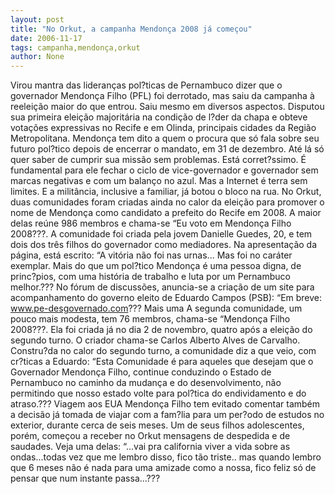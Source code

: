 ```yaml
---
layout: post
title: "No Orkut, a campanha Mendonça 2008 já começou"
date: 2006-11-17
tags: campanha,mendonça,orkut
author: None
---
```

Virou mantra das lideranças pol?ticas de Pernambuco dizer que o governador Mendonça Filho (PFL) foi derrotado, mas saiu da campanha à reeleição maior do que entrou.
Saiu mesmo em diversos aspectos. Disputou sua primeira eleição majoritária na condição de l?der da chapa e obteve votações expressivas no Recife e em Olinda, principais cidades da Região Metropolitana.
Mendonça tem dito a quem o procura que só fala sobre seu futuro pol?tico depois de encerrar o mandato, em 31 de dezembro. Até lá só quer saber de cumprir sua missão sem problemas.
Está corret?ssimo. É fundamental para ele fechar o ciclo de vice-governador e governador sem marcas negativas e com um balanço no azul.
Mas a Internet é terra sem limites. E a militância, inclusive a familiar, já botou o bloco na rua.
No Orkut, duas comunidades foram criadas ainda no calor da eleição para promover o nome de Mendonça como candidato a prefeito do Recife em 2008.
A maior delas reúne 986 membros e chama-se “Eu voto em Mendonça Filho 2008???. A comunidade foi criada pela jovem Danielle Guedes, 20, e tem dois dos três filhos do governador como mediadores.
Na apresentação da página, está escrito: “A vitória não foi nas urnas... Mas foi no caráter exemplar. Mais do que um pol?tico Mendonça é uma pessoa digna, de princ?pios, com uma história de trabalho e luta por um Pernambuco melhor.???
No fórum de discussões, anuncia-se a criação de um site para acompanhamento do governo eleito de Eduardo Campos (PSB): “Em breve: www.pe-desgovernado.com???
Mais uma
A segunda comunidade, um pouco mais modesta, tem 76 membros, chama-se “Mendonça Filho 2008???. Ela foi criada já no dia 2 de novembro, quatro após a eleição do segundo turno.
O criador chama-se Carlos Alberto Alves de Carvalho.
Constru?da no calor do segundo turno, a comunidade diz a que veio, com cr?ticas a Eduardo:
“Esta Comunidade é para aqueles que desejam que o Governador Mendonça Filho, continue conduzindo o Estado de Pernambuco no caminho da mudança e do desenvolvimento, não permitindo que nosso estado volte para pol?tica do endividamento e do atraso.???
Viagem aos EUA
Mendonça Filho tem evitado comentar também a decisão já tomada de viajar com a fam?lia para um per?odo de estudos no exterior, durante cerca de seis meses.
Um de seus filhos adolescentes, porém, começou a receber no Orkut mensagens de despedida e de saudades.
Veja uma delas:
“...vai pra california viver a vida sobre as ondas...todas vez que me lembro disso, fico tão triste.. mas quando lembro que 6 meses não é nada para uma amizade como a nossa, fico feliz só de pensar que num instante passa...??? 